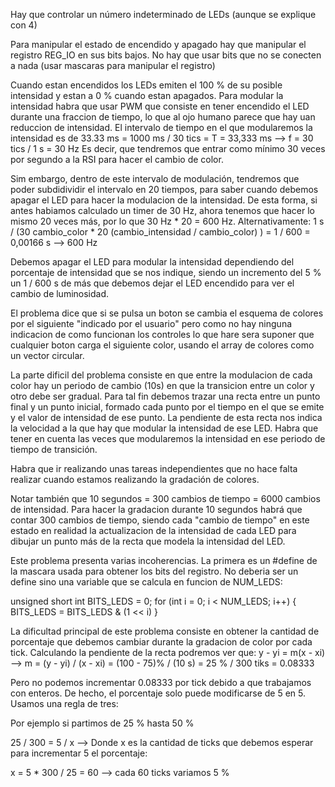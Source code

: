 Hay que controlar un número indeterminado de LEDs (aunque se explique con 4)

Para manipular el estado de encendido y apagado hay que manipular el registro REG_IO en sus bits bajos. No hay que usar 
bits que no se conecten a nada (usar mascaras para manipular el registro)

Cuando estan encendidos los LEDs emiten el 100 % de su posible intensidad y estan a 0 % cuando estan apagados. Para 
modular la intensidad habra que usar PWM que consiste en tener encendido el LED durante una fraccion de tiempo, lo que 
al ojo humano parece que hay uan reduccion de intensidad. El intervalo de tiempo en el que modularemos la intensidad es
de 33.33 ms = 1000 ms / 30 tics = T = 33,333 ms --> f = 30 tics / 1 s = 30 Hz
Es decir, que tendremos que entrar como mínimo 30 veces por segundo a la RSI para hacer el cambio de color.

Sim embargo, dentro de este intervalo de modulación, tendremos que poder subdidividir el intervalo en 20 tiempos, para
saber cuando debemos apagar el LED para hacer la modulacion de la intensidad. De esta forma, si antes habiamos calculado
un timer de 30 Hz, ahora tenemos que hacer lo mismo 20 veces más, por lo que 30 Hz * 20 = 600 Hz.
Alternativamente: 1 s / (30 cambio_color * 20 (cambio_intensidad / cambio_color) ) = 1 / 600 = 0,00166 s --> 600 Hz

Debemos apagar el LED para modular la intensidad dependiendo del porcentaje de intensidad que se nos indique, siendo un
incremento del 5 % un 1 / 600 s de más que debemos dejar el LED encendido para ver el cambio de luminosidad. 

El problema dice que si se pulsa un boton se cambia el esquema de colores por el siguiente "indicado por el usuario"
pero como no hay ninguna indicacion de como funcionan los controles lo que hare sera suponer que cualquier boton carga 
el siguiente color, usando el array de colores como un vector circular. 

La parte dificil del problema consiste en que entre la modulacion de cada color hay un periodo de cambio (10s) en que la 
transicion entre un color y otro debe ser gradual. Para tal fin debemos trazar una recta entre un punto final y un 
punto inicial, formado cada punto por el tiempo en el que se emite y el valor de intensidad de ese punto. La pendiente 
de esta recta nos indica la velocidad a la que hay que modular la intensidad de ese LED. Habra que tener en cuenta las
veces que modularemos la intensidad en ese periodo de tiempo de transición. 

Habra que ir realizando unas tareas independientes que no hace falta realizar cuando estamos realizando la gradación de
colores.

Notar también que 10 segundos = 300 cambios de tiempo = 6000 cambios de intensidad. Para hacer la gradacion durante 10 
segundos habrá que contar 300 cambios de tiempo, siendo cada "cambio de tiempo" en este estado en realidad la 
actualizacion de la intensidad de cada LED para dibujar un punto más de la recta que modela la intensidad del LED.

Este problema presenta varias incoherencias. La primera es un #define de la mascara usada para obtener los bits del 
registro. No deberia ser un define sino una variable que se calcula en funcion de NUM_LEDS:

unsigned short int BITS_LEDS = 0;
for (int i = 0; i < NUM_LEDS; i++)
{
  BITS_LEDS = BITS_LEDS & (1 << i)
}

La dificultad principal de este problema consiste en obtener la cantidad de porcentaje que debemos cambiar durante la 
gradacion de color por cada tick. Calculando la pendiente de la recta podremos ver que:
y - yi = m(x - xi) --> m = (y - yi) / (x - xi) = (100 - 75)% / (10 s) = 25 % / 300 tiks = 0.08333

Pero no podemos incrementar 0.08333 por tick debido a que trabajamos con enteros. De hecho, el porcentaje solo puede 
modificarse de 5 en 5. Usamos una regla de tres:

Por ejemplo si partimos de 25 % hasta 50 %

25 / 300 = 5 / x --> Donde x es la cantidad de ticks que debemos esperar para incrementar 5 el porcentaje:

x = 5 * 300 / 25 = 60 --> cada 60 ticks variamos 5 % 